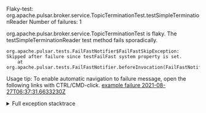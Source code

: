        
Flaky-test: org.apache.pulsar.broker.service.TopicTerminationTest.testSimpleTerminationReader
Number of failures: 1

org.apache.pulsar.broker.service.TopicTerminationTest is flaky. The testSimpleTerminationReader test method fails sporadically.

```
org.apache.pulsar.tests.FailFastNotifier$FailFastSkipException: Skipped after failure since testFailFast system property is set.
	at org.apache.pulsar.tests.FailFastNotifier.beforeInvocation(FailFastNotifier.java:88)

```

Usage tip: To enable automatic navigation to failure message, open the following links with CTRL/CMD-click.
[example failure 2021-08-27T06:37:31.6633230Z](https://github.com/apache/pulsar/runs/3440411059?check_suite_focus=true#step:9:2003)


<details>
<summary>Full exception stacktrace</summary>
<code><pre>
org.apache.pulsar.tests.FailFastNotifier$FailFastSkipException: Skipped after failure since testFailFast system property is set.
	at org.apache.pulsar.tests.FailFastNotifier.beforeInvocation(FailFastNotifier.java:88)

</pre></code>
</details>


